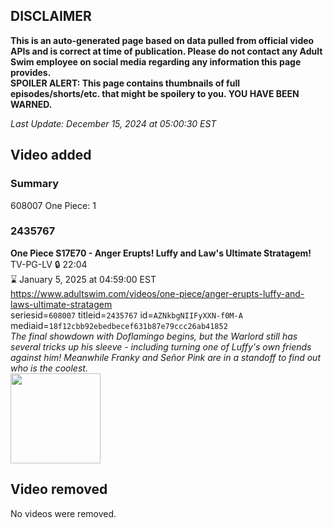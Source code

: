 ## DISCLAIMER
**This is an auto-generated page based on data pulled from official video APIs and is correct at time of publication. Please do not contact any Adult Swim employee on social media regarding any information this page provides.**  
**SPOILER ALERT: This page contains thumbnails of full episodes/shorts/etc. that might be spoilery to you. YOU HAVE BEEN WARNED.**  

_Last Update: December 15, 2024 at 05:00:30 EST_
## Video added
### Summary
608007 One Piece: 1  
### 2435767
**One Piece S17E70 - Anger Erupts! Luffy and Law's Ultimate Stratagem!**  
TV-PG-LV 🔒 22:04  
⌛ January 5, 2025 at 04:59:00 EST  
https://www.adultswim.com/videos/one-piece/anger-erupts-luffy-and-laws-ultimate-stratagem  
seriesid=`608007` titleid=`2435767` id=`AZNkbgNIIFyXXN-f0M-A` mediaid=`18f12cbb92ebedbecef631b87e79ccc26ab41852`  
_The final showdown with Doflamingo begins, but the Warlord still has several tricks up his sleeve - including turning one of Luffy's own friends against him! Meanwhile Franky and Señor Pink are in a standoff to find out who is the coolest._  
<a href="https://media.cdn.adultswim.com/uploads/20241204/thumbnails/2_241241630270-aslogothumbnail.png"><img src="https://media.cdn.adultswim.com/uploads/20241204/thumbnails/2_241241630270-aslogothumbnail.png" height="144px" /></a>
## Video removed
No videos were removed.  
